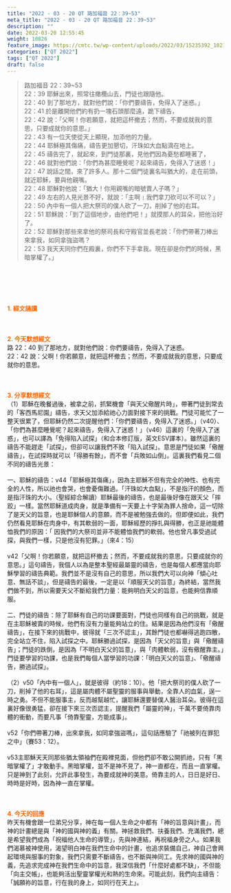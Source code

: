 ```yaml
---
title: "2022 - 03 - 20 QT 路加福音 22：39~53"
meta_title: "2022 - 03 - 20 QT 路加福音 22：39~53"
description: ""
date: 2022-03-20 12:55:45
weight: 10826
feature_image: https://cmtc.tw/wp-content/uploads/2022/03/15235392_10211799862337740_180693556567566654_o-1.webp
categories: ["QT 2022"]
tags: ["QT 2022"]
draft: false
---
```


<blockquote>路加福音 22：39~53<br />
22：39 耶穌出來，照常往橄欖山去，門徒也跟隨他。<br />
22：40 到了那地方，就對他們說：「你們要禱告，免得入了迷惑。」<br />
22：41 於是離開他們約有扔一塊石頭那麼遠，跪下禱告，<br />
22：42 說：「父啊！你若願意，就把這杯撤去；然而，不要成就我的意思，只要成就你的意思。」<br />
22：43 有一位天使從天上顯現，加添他的力量。<br />
22：44 耶穌極其傷痛，禱告更加懇切，汗珠如大血點滴在地上。<br />
22：45 禱告完了，就起來，到門徒那裏，見他們因為憂愁都睡著了，<br />
22：46 就對他們說：「你們為甚麼睡覺呢？起來禱告，免得入了迷惑！」<br />
22：47 說話之間，來了許多人。那十二個門徒裏名叫猶大的，走在前頭，就近耶穌，要與他親嘴。<br />
22：48 耶穌對他說：「猶大！你用親嘴的暗號賣人子嗎？」<br />
22：49 左右的人見光景不好，就說：「主啊﹗我們拿刀砍可以不可以？」<br />
22：50 內中有一個人把大祭司的僕人砍了一刀，削掉了他的右耳。<br />
22：51 耶穌說：「到了這個地步，由他們吧！」就摸那人的耳朵，把他治好了。<br />
22：52 耶穌對那些來拿他的祭司長和守殿官並長老說：「你們帶著刀棒出來拿我，如同拿強盜嗎？<br />
22：53 我天天同你們在殿裏，你們不下手拿我。現在卻是你們的時候，黑暗掌權了。」</blockquote><br />
&nbsp;<br />
<br />
&nbsp;<br />
<br />
<span style="color: #ff6600;"><strong>1. </strong><strong>經文誦讀</strong></span><br />
<br />
<span style="color: #ff6600;"><strong> </strong></span><br />
<br />
<span style="color: #ff6600;"><strong>2. 今天默想</strong><strong>經文<br />
</strong></span>路 22：40 到了那地方，就對他們說：你們要禱告，免得入了迷惑。<br />
22：42 說：父啊！你若願意，就把這杯撤去；然而，不要成就我的意思，只要成就你的意思。<br />
<br />
&nbsp;<br />
<br />
<span style="color: #ff6600;"><strong>3. 分享默想經文<br />
</strong></span>（1）耶穌在晚餐過後，被拿之前，抓緊機會「與天父儆醒片時」，帶著門徒到常去的「客西馬尼園」禱告，求天父加添給祂心力面對接下來的挑戰。門徒可能忙了一整天很累了，但耶穌仍然二次提醒他們：「你們要禱告，免得入了迷惑。」（v40）、「你們為甚麼睡覺呢？起來禱告，免得入了迷惑！」（v46）這裏的「免得入了迷惑」，也可以譯為「免得陷入試探」（和合本修訂版，英文ESV譯本）。雖然這裏的禱告不能趕走「試探」，但卻可以讓我們不致「陷入試探」。意思是門徒如果「儆醒禱告」，在試探時就可以「得勝有餘」，而不會「兵敗如山倒」。這裏我們看見二個不同的禱告光景：<br />
<br />
一、耶穌的禱告：v44「耶穌極其傷痛」，因為主耶穌不但有完全的神性、也有完全的人性，所以祂也會哭，也會憂傷難過。「汗珠如大血點」，不是指汗的顏色，而是指汗珠的大小。（聖經綜合解讀）耶穌最後的禱告，也是最後好像在跟天父「摔跤」一樣。當然耶穌道成肉身，就是準備有一天要上十字架為罪人捨命，這一切除了是天父的旨意，也是耶穌個人的意願，而不是被勉強去做的。但即便如此，我們仍然看見耶穌在肉身中，有其軟弱的一面，耶穌經歷的掙扎與得勝，也正是祂能體恤我們的原因：「 因我們的大祭司並非不能體恤我們的軟弱。他也曾凡事受過試探，與我們一樣，只是他沒有犯罪。」（來4：15）<br />
<br />
v42「父啊！你若願意，就把這杯撤去；然而，不要成就我的意思，只要成就你的意思。」這句禱告，我個人以為是整本聖經最屬靈的禱告，也是每個人都應當向耶穌學習的禱告典範。我們並不是沒有自己的意思，所以我們大可以向神「傾心吐意、無話不談」，但是禱告的最後，一定是以「順服天父的旨意」為終結，當然我們做不到，所以需要天父不斷給我們力量：能夠明白天父的旨意，也能夠信靠順服。<br />
<br />
二、門徒的禱告：除了耶穌有自己的功課要面對，門徒也同樣有自己的挑戰，就是在主耶穌被賣的時候，他們有沒有力量能夠站立的住。結果是因為他們沒有「儆醒禱告」，在接下來的挑戰中，彼得就「三次不認主」，其餘門徒也都嚇得逃跑四散，完全站立不住，陷入試探之中。耶穌勝過試探，是因為「天父的旨意」與「儆醒禱告」；門徒的跌倒，是因為「不明白天父的旨意」，與「肉體軟弱，沒有儆醒靠主。」門徒要學習的功課，也是我們每個人當學習的功課：「明白天父的旨意」、「儆醒禱告，勝過試探」。<br />
<br />
（2）v50「內中有一個人」，就是彼得（約18：10）。他「把大祭司的僕人砍了一刀，削掉了他的右耳」，這是屬肉體不屬聖靈的服事與舉動，全靠人的血氣，逞一時之勇。不但不能服事主，反而越幫越忙，讓耶穌還要替僕人醫治耳朵。彼得在這裏好像很勇猛，卻在接下來三次否認主，提醒我們「屬靈的神」，千萬不要倚靠肉體的衝動，而要凡事「倚靠聖靈，方能成事」。<br />
<br />
v52「你們帶著刀棒，出來拿我，如同拿強盜嗎」，這句話應驗了「祂被列在罪犯之中」（賽53：12）。<br />
<br />
v53主耶穌天天同那些猶太領袖們在殿裡見面，但他們卻不敢公開抓祂，只有「黑暗掌權了」才敢動手。黑暗掌權，並不是神不見了，神一直都在，而且一直掌權。只是神到了此刻，允許此事發生，為要成就神的美意。倚靠主的人，日日是好日、時時是好時，因為神一直在掌權。<br />
<br />
&nbsp;<br />
<br />
<span style="color: #ff6600;"><strong>4. 今天的回應<br />
</strong></span>昨天有機會跟一位弟兄分享，神在每一個人生命之中都有「神的旨意與計畫」，而神的計畫總是與「神的國與神的義」有關。神拯救我們、扶養我們、充滿我們，總是希望我們成為「祝福他人生命的導管」，先與神連結，再祝福身旁之人。如果我們渴慕被神使用，渴望明白神在我們生命中的計畫，也追求裝備自己，神自己會興起環境與服事的對象，我們只需要不斷禱告，也不斷與神同工。先求神的國與神的義，先追求完成神在我們生命中的旨意，我深信我們「什麼好處都不缺」，不但能「向主交帳」，也能夠活出聖靈掌權光和熱的生命來。可能此刻，我們向主禱告：「誠願祢的旨意，行在我的身上，如同行在天上」。<br />
<br />
&nbsp;
        